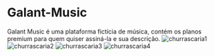 # Galant-Music
Galant Music é uma plataforma fictícia de música, contém os planos premium para quem quiser assiná-la e sua descrição.
![churrascaria1](https://user-images.githubusercontent.com/123756073/220762655-f3c6f5a6-5b46-4996-b3ec-b88c7e392fdd.png)
![churrascaria2](https://user-images.githubusercontent.com/123756073/220762683-c55ef948-7ff9-4c78-b632-afd4e2266c0b.png)
![churrascaria3](https://user-images.githubusercontent.com/123756073/220762705-80b82dab-7ad5-4fc3-b813-903b8f69e92d.png)
![churrascaria4](https://user-images.githubusercontent.com/123756073/220762735-b6c1f14e-796e-402e-83ea-146da2207711.png)
